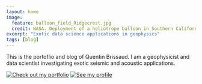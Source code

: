 ```yaml
---
layout: home
image:
  feature: balloon_field_Ridgecrest.jpg
  credit: NASA. Deployment of a heliotrope balloon in Southern California after the 2019 Ridgecrest earthquake.
excerpt: "Exotic data science applications in geophysics"
tags: [blog]
---
```


This is the portoflio and blog of Quentin Brissaud. I am a geophysicist and data scientist investigating exotic seismic and acoustic applications.


[![Check out my portfolio](https://img.shields.io/badge/See%20my%20portfolio-DF3B17)](https://quentinbrissaud.github.io/projects/) [![See my profile](https://img.shields.io/badge/See%20here-F9A431)](https://quentinbrissaud.github.io/about)